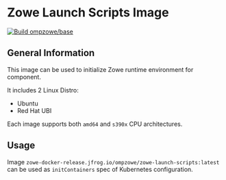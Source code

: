 # Zowe Launch Scripts Image

[![Build ompzowe/base](https://github.com/zowe/zowe-install-packaging/actions/workflows/base-images.yml/badge.svg)](https://github.com/zowe/zowe-install-packaging/actions/workflows/base-images.yml)

## General Information

This image can be used to initialize Zowe runtime environment for component.

It includes 2 Linux Distro:

- Ubuntu
- Red Hat UBI

Each image supports both `amd64` and `s390x` CPU architectures.

## Usage

Image `zowe-docker-release.jfrog.io/ompzowe/zowe-launch-scripts:latest` can be used as `initContainers` spec of Kubernetes configuration.
